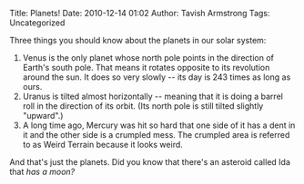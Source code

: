 Title: Planets!
Date: 2010-12-14 01:02
Author: Tavish Armstrong
Tags: Uncategorized

Three things you should know about the planets in our solar system:

1.  Venus is the only planet whose north pole points in the direction of
    Earth's south pole. That means it rotates opposite to its revolution
    around the sun. It does so very slowly -- its day is 243 times as
    long as ours.
2.  Uranus is tilted almost horizontally -- meaning that it is doing a
    barrel roll in the direction of its orbit. (Its north pole is still
    tilted slightly "upward".)
3.  A long time ago, Mercury was hit so hard that one side of it has a
    dent in it and the other side is a crumpled mess. The crumpled area
    is referred to as Weird Terrain because it looks weird.

And that's just the planets. Did you know that there's an asteroid
called Ida that *has a moon?*
